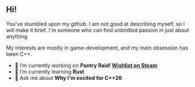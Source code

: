 ## Hi!

You've stumbled upon my github. I am not good at describing myself, so I will make it brief. I'm someone who can find unbridled passion in just about anything.

My interests are mostly in game-development, and my main obsession has been C++.

- 🔭 I’m currently working on **Pantry Raid! [Wishlist on Steam](https://store.steampowered.com/app/3582510/Pantry_Raid)**
- 🌱 I’m currently learning **Rust**
- 💬 Ask me about **Why I'm excited for C++26**


<!--
**wholivesinapineappleunderthesea/wholivesinapineappleunderthesea** is a ✨ _special_ ✨ repository because its `README.md` (this file) appears on your GitHub profile.

Here are some ideas to get you started:


- 🌱 I’m currently learning ...
- 👯 I’m looking to collaborate on ...
- 🤔 I’m looking for help with ...
- 💬 Ask me about ...
- 📫 How to reach me: ...
- 😄 Pronouns: ...
- ⚡ Fun fact: ...
-->
